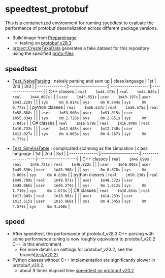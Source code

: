 # speedtest_protobuf
This is a containerized environment for running speedtest to evaluate the performance of protobuf deserialization across different package versions.

* Build image from [PrepareImage](PrepareImage)
  * testing on [protobuf v28.3](https://github.com/protocolbuffers/protobuf/tree/v28.3)
* [project:CreateFakeData](CreateFakeData) generates a fake dataset for this repository using the specified [proto-files](workdir/proto)

## speedtest
* [Test_NaiveParsing](Test_NaiveParsing) : naively parsing and sum up
  | class language |         1st         |         2nd         |         3rd         |
  |:--------------:|:-------------------:|:-------------------:|:-------------------:|
  | C++ classes    | `real    1m44.373s` | `real    1m44.048s` | `real    1m44.007s` |
  |                | `user    1m43.551s` | `user    1m43.197s` | `user    1m43.229s` |
  |                | `sys     0m 0.814s` | `sys     0m 0.844s` | `sys     0m 0.773s` |
  | python classes | `real    1m56.637s` | `real    1m56.675s` | `real    1m58.888s` |
  |                | `user    1m53.900s` | `user    1m53.815s` | `user    1m55.834s` |
  |                | `sys     0m 2.728s` | `sys     0m 2.851s` | `sys     0m 3.045s` |
  | C# classes     | `real    1m16.579s` | `real    1m16.940s` | `real    1m16.733s` |
  |                | `user    1m12.648s` | `user    1m12.748s` | `user    1m12.027s` |
  |                | `sys     0m 4.003s` | `sys     0m 4.267s` | `sys     0m 4.779s` |


  
* [Test_SimAnaTable](Test_SimAnaTable) : complicated scanning as the simulation
  | class language |         1st         |         2nd         |         3rd         |
  |:--------------:|:-------------------:|:-------------------:|:-------------------:|
  | C++ classes    | `real    1m46.899s` | `real    1m46.721s` | `real    1m46.822s` |
  |                | `user    1m46.005s` | `user    1m45.836s` | `user    1m45.968s` |
  |                | `sys     0m 0.870s` | `sys     0m 0.860s` | `sys     0m 0.830s` |
  | python classes | `real    1m50.238s` | `real    1m49.799s` | `real    1m49.971s` |
  |                | `user    1m48.572s` | `user    1m48.066s` | `user    1m48.274s` |
  |                | `sys     0m 1.612s` | `sys     0m 1.710s` | `sys     0m 1.673s` |
  | C# classes     | `real    1m18.654s` | `real    1m17.949s` | `real    1m18.081s` |
  |                | `user    1m14.233s` | `user    1m13.515s` | `user    1m13.868s` |
  |                | `sys     0m 4.545s` | `sys     0m 4.579s` | `sys     0m 4.360s` |

## speed
* After speedtest, the performance of protobuf_v28.3 C++ parsing with some performance tuning is now roughly equivalent to protobuf_v20.2 C++ in this environment.
  * For more details on settings for protobuf_v20.2, see the branch[[test/v20.2](https://github.com/chiyi/speedtest_protobuf/tree/test/v20.2)].
* Python classes without C++ implementation are significantly slower in protobuf_v20.2.
  * about 9 times elapsed time [speedtest on protobuf v20.2](https://github.com/chiyi/speedtest_protobuf/blob/test/v20.2/README.md)
